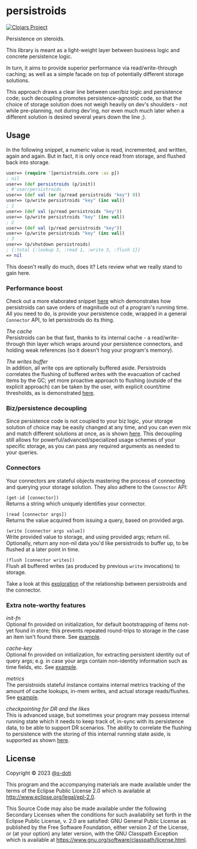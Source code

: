 # persistroids

[![Clojars Project](https://img.shields.io/clojars/v/com.github.s-doti/persistroids.svg)](https://clojars.org/com.github.s-doti/persistroids)

Persistence on steroids.

This library is meant as a light-weight layer between business logic and 
concrete persistence logic.

In turn, it aims to provide superior performance via read/write-through caching; 
as well as a simple facade on top of potentially different storage solutions.

This approach draws a clear line between user/biz logic and persistence code; such 
decoupling promotes persistence-agnostic code, so that the choice of storage 
solution does not weigh heavily on dev's shoulders - not while pre-planning, not during 
dev'ing, nor even much much later when a different solution is desired several years 
down the line ;).

## Usage

In the following snippet, a numeric value is read, incremented, and written, again 
and again. But in fact, it is only once read from storage, and flushed back into 
storage.

```clojure
user=> (require '[persistroids.core :as p])
; nil
user=> (def persistroids (p/init))
; #'user/persistroids
user=> (def val (or (p/read persistroids "key") 0))
user=> (p/write persistroids "key" (inc val))
; 1
user=> (def val (p/read persistroids "key"))
user=> (p/write persistroids "key" (inc val))
; 2
user=> (def val (p/read persistroids "key"))
user=> (p/write persistroids "key" (inc val))
; 3
user=> (p/shutdown persistroids)
; {:total {:lookup 3, :read 1, :write 3, :flush 1}}
=> nil
```

This doesn't really do much, does it?
Lets review what we really stand to gain here.

### Performance boost ###

Check out a more elaborated snippet [here](test/persistroids/t_motivation.clj) which 
demonstrates how persistroids can save orders of magnitude out of a program's running 
time. All you need to do, is provide your persistence code, wrapped in a general 
`Connector` API, to let persistroids do its thing.

*The cache*<br>
Persistroids can be that fast, thanks to its internal cache - a read/write-through thin 
layer which wraps around your persistence connectors, and holding weak references (so it 
doesn't hog your program's memory).

*The writes buffer*<br>
In addition, all write ops are optionally buffered aside. Persistroids correlates the 
flushing of buffered writes with the evacuation of cached items by the GC; yet more 
proactive approach to flushing (outside of the explicit approach) can be taken by the 
user, with explicit count/time thresholds, as is demonstrated 
[here](test/persistroids/t_thresholds.clj). 

### Biz/persistence decoupling ###

Since persistence code is not coupled to your biz logic, your storage solution of choice 
may be easily changed at any time, and you can even mix and match different solutions at
once, as is shown [here](test/persistroids/t_facade.clj). This decoupling still allows 
for powerful/advanced/specialized usage schemes of your specific storage, as you can pass 
any required arguments as needed to your queries. 

### Connectors ###

Your connectors are stateful objects mastering the process of connecting and querying 
your storage solution. They also adhere to the `Connector` API:

`(get-id [connector])`<br>
Returns a string which uniquely identifies your connector.

`(read [connector args])`<br>
Returns the value acquired from issuing a query, based on provided args.

`(write [connector args value])`<br>
Write provided value to storage, and using provided args; return nil.<br>
Optionally, return any non-nil data you'd like persistroids to buffer up, to be flushed 
at a later point in time.

`(flush [connector writes])`<br>
Flush all buffered writes (as produced by previous `write` invocations) to storage.

Take a look at this [exploration](test/persistroids/t_connector.clj) of the relationship 
between persistroids and the connector.

### Extra note-worthy features ###

*init-fn*<br>
Optional fn provided on initialization, for default bootstrapping of items not-yet 
found in store; this prevents repeated round-trips to storage in the case an item 
isn't found there. 
See [example](https://github.com/s-doti/persistroids/blob/main/test/persistroids/t_core.clj#L32).

*cache-key*<br>
Optional fn provided on initialization, for extracting persistent identity out of 
query args; e.g. in case your args contain non-identity information such as time 
fields, etc.
See [example](https://github.com/s-doti/persistroids/blob/main/test/persistroids/t_core.clj#L40).

*metrics*<br>
The persistroids stateful instance contains internal metrics tracking of the 
amount of cache lookups, in-mem writes, and actual storage reads/flushes.
See [example](https://github.com/s-doti/persistroids/blob/main/test/persistroids/t_core.clj#L51).

*checkpointing for DR and the likes*<br>
This is advanced usage, but sometimes your program may possess internal running state 
which it needs to keep track of, in-sync with its persistence data, to be able to 
support DR scenarios. The ability to correlate the flushing to persistence with the 
storing of this internal running state aside, is supported as shown 
[here](test/persistroids/t_checkpoint.clj).

## License

Copyright © 2023 [@s-doti](https://github.com/s-doti)

This program and the accompanying materials are made available under the
terms of the Eclipse Public License 2.0 which is available at
http://www.eclipse.org/legal/epl-2.0.

This Source Code may also be made available under the following Secondary
Licenses when the conditions for such availability set forth in the Eclipse
Public License, v. 2.0 are satisfied: GNU General Public License as published by
the Free Software Foundation, either version 2 of the License, or (at your
option) any later version, with the GNU Classpath Exception which is available
at https://www.gnu.org/software/classpath/license.html.
